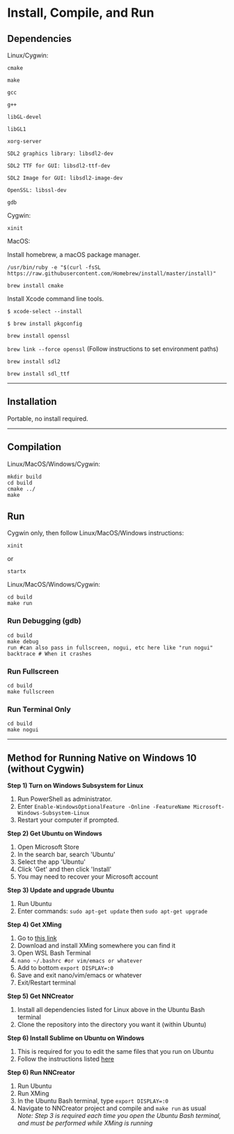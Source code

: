 # Install, Compile, and Run

## Dependencies

Linux/Cygwin:

`cmake`

`make`

`gcc`

`g++`

`libGL-devel`

`libGL1`

`xorg-server`

`SDL2 graphics library: libsdl2-dev`

`SDL2 TTF for GUI: libsdl2-ttf-dev`

`SDL2 Image for GUI: libsdl2-image-dev`

`OpenSSL: libssl-dev`

`gdb`

Cygwin:

`xinit`

MacOS:

Install homebrew, a macOS package manager.

`/usr/bin/ruby -e "$(curl -fsSL https://raw.githubusercontent.com/Homebrew/install/master/install)"`
 
`brew install cmake`

Install Xcode command line tools.

`$ xcode-select --install`

`$ brew install pkgconfig`

`brew install openssl`

`brew link --force openssl` (Follow instructions to set environment paths)

`brew install sdl2`

`brew install sdl_ttf`

---

## Installation

Portable, no install required.

---

## Compilation

Linux/MacOS/Windows/Cygwin:
```
mkdir build
cd build
cmake ../
make
```

## Run

Cygwin only, then follow Linux/MacOS/Windows instructions:

`xinit`

or

`startx`

Linux/MacOS/Windows/Cygwin:

```
cd build
make run
```

### Run Debugging (gdb)

```
cd build
make debug
run #can also pass in fullscreen, nogui, etc here like "run nogui"
backtrace # When it crashes
```

### Run Fullscreen

```
cd build
make fullscreen
```

### Run Terminal Only

```
cd build
make nogui
```

---

## Method for Running Native on Windows 10 (without Cygwin)

**Step 1) Turn on Windows Subsystem for Linux**
1. Run PowerShell as administrator.
2. Enter `Enable-WindowsOptionalFeature -Online -FeatureName Microsoft-Windows-Subsystem-Linux`
3. Restart your computer if prompted.

**Step 2) Get Ubuntu on Windows**
1. Open Microsoft Store
2. In the search bar, search 'Ubuntu'
3. Select the app 'Ubuntu'
4. Click 'Get' and then click 'Install'
5. You may need to recover your Microsoft account

**Step 3) Update and upgrade Ubuntu**
1. Run Ubuntu
2. Enter commands: `sudo apt-get update` then `sudo apt-get upgrade`

**Step 4) Get XMing**
1. Go to [this link](https://sourceforge.net/projects/xming/)
2. Download and install XMing somewhere you can find it
3. Open WSL Bash Terminal
4. `nano ~/.bashrc #or vim/emacs or whatever`
5. Add to bottom `export DISPLAY=:0`
6. Save and exit nano/vim/emacs or whatever
7. Exit/Restart terminal

**Step 5) Get NNCreator**
1. Install all dependencies listed for Linux above in the Ubuntu Bash terminal
2. Clone the repository into the directory you want it (within Ubuntu)

**Step 6) Install Sublime on Ubuntu on Windows**
1. This is required for you to edit the same files that you run on Ubuntu
2. Follow the instructions listed [here](https://linuxize.com/post/how-to-install-sublime-text-3-on-ubuntu-18-04/)

**Step 6) Run NNCreator**
1. Run Ubuntu
2. Run XMing
3. In the Ubuntu Bash terminal, type `export DISPLAY=:0`
4. Navigate to NNCreator project and compile and `make run` as usual  
*Note: Step 3 is required each time you open the Ubuntu Bash terminal, and must be performed while XMing is running*
